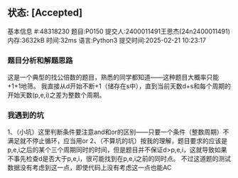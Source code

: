## 状态: [Accepted]

基本信息
#:48318230
题目:P0150
提交人:2400011491王思杰(24n2400011491)
内存:3632kB
时间:32ms
语言:Python3
提交时间:2025-02-21 10:23:17

### 题目分析和解题思路
这是一个典型的找公倍数的题目，熟悉的同学都知道——这种题目大概率只能+1+1地筛。
我直接从d开始不断+1（储存在s中），直到当前天数d+s和每个周期的开始天数(p,e,i)之差为整数个周期。

### 我遇到的坑
1、（小坑）这里判断条件要注意and和or的区别——只要一个条件（整数周期）不满足就不停止循环，应当用or
2、（不算坑的坑）按我的理解，题目要求的应该是p,e,i之后的某个三个周期同时的时间，但是题目并不保证d>p,e,i，这就导致如果不事先检查d是否大于p,e,i，很可能找到在p,e,i之前的同时点。
不过这道题的测试数据没有考虑到这一点，即使代码上没有考虑这一点也能AC